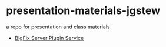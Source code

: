 # presentation-materials-jgstew
a repo for presentation and class materials

- [BigFix Server Plugin Service](bigfix_server_plugin_service)
